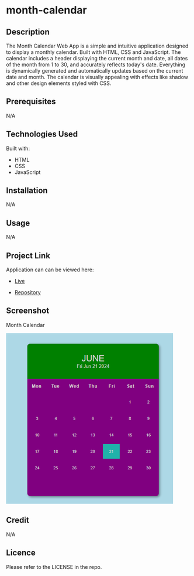 # month-calendar

## Description
The Month Calendar Web App is a simple and intuitive application designed to display a monthly calendar. Built with HTML, CSS and JavaScript. The calendar includes a header displaying the current month and date, all dates of the month from 1 to 30, and accurately reflects today's date. Everything is dynamically generated and automatically updates based on the current date and month. The calendar is visually appealing with effects like shadow and other design elements styled with CSS.

## Prerequisites
N/A

## Technologies Used
Built with:
* HTML
* CSS
* JavaScript

## Installation
N/A

## Usage
N/A

## Project Link
Application can can be viewed here: 
* [Live](https://yvonnesarah.github.io/month-calendar/)

* [Repository](https://github.com/yvonnesarah/month-calendar)

## Screenshot
Month Calendar

![Screenshot](assets/images/month-calendar.png "Month calculator")

## Credit
N/A

## Licence
Please refer to the LICENSE in the repo.